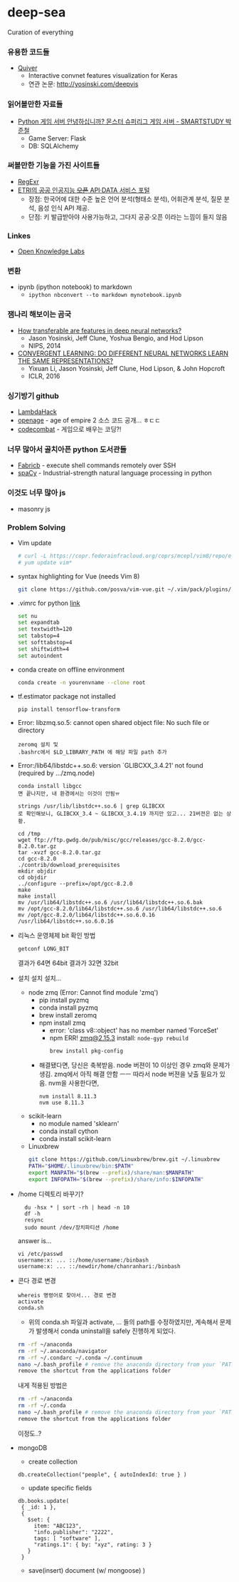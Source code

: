 # deep-sea
Curation of everything

### 유용한 코드들
- [Quiver](https://github.com/keplr-io/quiver)
  - Interactive convnet features visualization for Keras
  - 연관 논문: http://yosinski.com/deepvis

### 읽어볼만한 자료들
- [Python 게임 서버 안녕하십니까? 몬스터 슈퍼리그 게임 서버 - SMARTSTUDY 박준철](https://www.slideshare.net/joongom/ndc2017-python)
  - Game Server: Flask
  - DB: SQLAlchemy

### 써볼만한 기능을 가진 사이트들
- [RegExr](https://regexr.com)
- [ETRI의 <s>공공</s> 인공지능 <s>오픈</s> API·DATA 서비스 포털](http://aiopen.etri.re.kr)
  - 장점: 한국어에 대한 수준 높은 언어 분석(형태소 분석), 어휘관계 분석, 질문 분석, 음성 인식 API 제공.
  - 단점: 키 발급받아야 사용가능하고, 그다지 공공·오픈 이라는 느낌이 들지 않음

### Linkes
- [Open Knowledge Labs](http://okfnlabs.org/)

### 변환
- ipynb (ipython notebook) to markdown
  - ` ipython nbconvert --to markdown mynotebook.ipynb `

### 잼나리 해보이는 곰국
- [How transferable are features in deep neural networks?](http://yosinski.com/media/papers/Yosinski__2014__NIPS__How_Transferable_with_Supp.pdf)
  - Jason Yosinski, Jeff Clune, Yoshua Bengio, and Hod Lipson
  - NIPS, 2014
- [CONVERGENT LEARNING: DO DIFFERENT NEURAL NETWORKS LEARN THE SAME REPRESENTATIONS?](https://arxiv.org/pdf/1511.07543.pdf)
  - Yixuan Li, Jason Yosinski, Jeff Clune, Hod Lipson, & John Hopcroft
  - ICLR, 2016

### 싱기방기 github
- [LambdaHack](https://github.com/LambdaHack/LambdaHack)
- [openage](https://github.com/SFTtech/openage) - age of empire 2 소스 코드 공개... ㅎㄷㄷ
- [codecombat](https://github.com/codecombat/codecombat) - 게임으로 배우는 코딩?!

### 너무 많아서 골치아픈 python 도서관들
- [Fabricb](http://www.fabfile.org/) - execute shell commands remotely over SSH
- [spaCy](https://spacy.io) - Industrial-strength natural language processing in python

### 이것도 너무 많아 js
- masonry js

### Problem Solving
- Vim update
  ```bash
  # curl -L https://copr.fedorainfracloud.org/coprs/mcepl/vim8/repo/epel-7/mcepl-vim8-epel-7.repo -o /etc/yum.repos.d/mcepl-vim8-epel-7.repo
  # yum update vim*
  ```
- syntax highlighting for Vue (needs Vim 8)
  ```bash
  git clone https://github.com/posva/vim-vue.git ~/.vim/pack/plugins/start/vim-vue
  ```
  
- .vimrc for python [link](https://stackoverflow.com/questions/65076/how-to-setup-vim-autoindentation-properly-for-editing-python-files-py)
  ```bash
  set nu
  set expandtab
  set textwidth=120
  set tabstop=4
  set softtabstop=4
  set shiftwidth=4
  set autoindent
  ```
  
- conda create on offline environment
  ```bash
  conda create -n yourenvname --clone root
  ```
  
- tf.estimator package not installed
  ```bash
  pip install tensorflow-transform
  ```
  
- Error: libzmq.so.5: cannot open shared object file: No such file or directory
  ```
  zeromq 설치 및
  .bashrc에서 $LD_LIBRARY_PATH 에 해당 파일 path 추가
  ```

- Error:/lib64/libstdc++.so.6: version `GLIBCXX_3.4.21' not found (required by .../zmq.node)
  ```
  conda install libgcc
  면 끝나지만, 내 환경에서는 이것이 안됨ㅠ
  
  strings /usr/lib/libstdc++.so.6 | grep GLIBCXX
  로 확인해보니, GLIBCXX_3.4 ~ GLIBCXX_3.4.19 까지만 있고... 21버젼은 없는 상황.
  
  cd /tmp
  wget ftp://ftp.gwdg.de/pub/misc/gcc/releases/gcc-8.2.0/gcc-8.2.0.tar.gz
  tar -xvzf gcc-8.2.0.tar.gz
  cd gcc-8.2.0
  ./contrib/download_prerequisites
  mkdir objdir
  cd objdir
  ../configure --prefix=/opt/gcc-8.2.0
  make
  make install
  mv /usr/lib64/libstdc++.so.6 /usr/lib64/libstdc++.so.6.bak
  mv /opt/gcc-8.2.0/lib64/libstdc++.so.6 /usr/lib64/libstdc++.so.6
  mv /opt/gcc-8.2.0/lib64/libstdc++.so.6.0.16 /usr/lib64/libstdc++.so.6.0.16
  ```
  
- 리눅스 운영체제 bit 확인 방법
  ```
  getconf LONG_BIT
  ```
  결과가 64면 64bit
  결과가 32면 32bit

- 설치 설치 설치...
  - node zmq (Error: Cannot find module 'zmq')
    - pip install pyzmq
    - conda install pyzmq
    - brew install zeromq
    - npm install zmq
      - error: 'class v8::object' has no member named 'ForceSet'
      - npm ERR! zmq@2.15.3 install: `node-gyp rebuild`
        ```
        brew install pkg-config
        ```
    - 해결됐다면, 당신은 축복받음. node 버젼이 10 이상인 경우 zmq와 문제가 생김. zmq에서 아직 해결 안함 ㅡㅡ
      따라서 node 버젼을 낮출 필요가 있음. nvm을 사용한다면, 
      ```
      nvm install 8.11.3
      nvm use 8.11.3
      ```
  - scikit-learn
    - no module named 'sklearn'
    - conda install cython
    - conda install scikit-learn
  - Linuxbrew
    ```bash
    git clone https://github.com/Linuxbrew/brew.git ~/.linuxbrew
    PATH="$HOME/.linuxbrew/bin:$PATH"
    export MANPATH="$(brew --prefix)/share/man:$MANPATH"
    export INFOPATH="$(brew --prefix)/share/info:$INFOPATH"
    ```
    
- /home 디렉토리 바꾸기?
  ```
    du -hsx * | sort -rh | head -n 10
    df -h
    resync
    sudo mount /dev/장치파티션 /home
  ```
  answer is...
  ```
  vi /etc/passwd
  username:x: ... ::/home/username:/binbash
  username:x: ... ::/newdir/home/chanranhari:/binbash
  ```

- 콘다 경로 변경
  ```
  whereis 명령어로 찾아서... 경로 변경
  activate 
  conda.sh
  ```
  - 위의 conda.sh 파일과 activate, ... 들의 path를 수정하였지만, 계속해서 문제가 발생해서 conda uninstall을 safely 진행하게 되었다.
  ```bash
  rm -rf ~/anaconda
  rm -rf ~/.anaconda/navigator
  rm -rf ~/.condarc ~/.conda ~/.continuum
  nano ~/.bash_profile # remove the anaconda directory from your `PATH` env var
  remove the shortcut from the applications folder
  ```
  내게 적용된 방법은
  ```bash
  rm -rf ~/anaconda
  rm -rf ~/.conda
  nano ~/.bash_profile # remove the anaconda directory from your `PATH` env var
  remove the shortcut from the applications folder
  ```
  이정도..?
  
- mongoDB
  - create collection
  ```mongodb
  db.createCollection("people", { autoIndexId: true } )
  ```
  - update specific fields
  ```mongo
  db.books.update(
   { _id: 1 },
   {
     $set: {
       item: "ABC123",
       "info.publisher": "2222",
       tags: [ "software" ],
       "ratings.1": { by: "xyz", rating: 3 }
     }
   }
   ```
  - save(insert) document (w/ mongoose)
)
